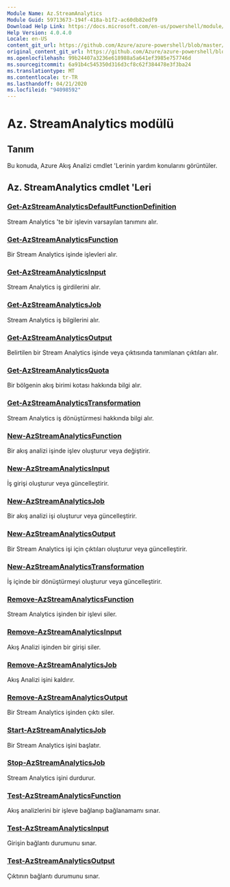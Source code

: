 ```yaml
---
Module Name: Az.StreamAnalytics
Module Guid: 59713673-194f-418a-b1f2-ac60db82edf9
Download Help Link: https://docs.microsoft.com/en-us/powershell/module/az.streamanalytics
Help Version: 4.0.4.0
Locale: en-US
content_git_url: https://github.com/Azure/azure-powershell/blob/master/src/StreamAnalytics/StreamAnalytics/help/Az.StreamAnalytics.md
original_content_git_url: https://github.com/Azure/azure-powershell/blob/master/src/StreamAnalytics/StreamAnalytics/help/Az.StreamAnalytics.md
ms.openlocfilehash: 99b24407a3236e618988a5a641ef3985e757746d
ms.sourcegitcommit: 6a91b4c545350d316d3cf8c62f384478e3f3ba24
ms.translationtype: MT
ms.contentlocale: tr-TR
ms.lasthandoff: 04/21/2020
ms.locfileid: "94098592"
---
```

# Az. StreamAnalytics modülü
## Tanım
Bu konuda, Azure Akış Analizi cmdlet 'Lerinin yardım konularını görüntüler.

## Az. StreamAnalytics cmdlet 'Leri
### [Get-AzStreamAnalyticsDefaultFunctionDefinition](Get-AzStreamAnalyticsDefaultFunctionDefinition.md)
Stream Analytics 'te bir işlevin varsayılan tanımını alır.

### [Get-AzStreamAnalyticsFunction](Get-AzStreamAnalyticsFunction.md)
Bir Stream Analytics işinde işlevleri alır.

### [Get-AzStreamAnalyticsInput](Get-AzStreamAnalyticsInput.md)
Stream Analytics iş girdilerini alır.

### [Get-AzStreamAnalyticsJob](Get-AzStreamAnalyticsJob.md)
Stream Analytics iş bilgilerini alır.

### [Get-AzStreamAnalyticsOutput](Get-AzStreamAnalyticsOutput.md)
Belirtilen bir Stream Analytics işinde veya çıktısında tanımlanan çıktıları alır.

### [Get-AzStreamAnalyticsQuota](Get-AzStreamAnalyticsQuota.md)
Bir bölgenin akış birimi kotası hakkında bilgi alır.

### [Get-AzStreamAnalyticsTransformation](Get-AzStreamAnalyticsTransformation.md)
Stream Analytics iş dönüştürmesi hakkında bilgi alır.

### [New-AzStreamAnalyticsFunction](New-AzStreamAnalyticsFunction.md)
Bir akış analizi işinde işlev oluşturur veya değiştirir.

### [New-AzStreamAnalyticsInput](New-AzStreamAnalyticsInput.md)
İş girişi oluşturur veya güncelleştirir.

### [New-AzStreamAnalyticsJob](New-AzStreamAnalyticsJob.md)
Bir akış analizi işi oluşturur veya güncelleştirir.

### [New-AzStreamAnalyticsOutput](New-AzStreamAnalyticsOutput.md)
Bir Stream Analytics işi için çıktıları oluşturur veya güncelleştirir.

### [New-AzStreamAnalyticsTransformation](New-AzStreamAnalyticsTransformation.md)
İş içinde bir dönüştürmeyi oluşturur veya güncelleştirir.

### [Remove-AzStreamAnalyticsFunction](Remove-AzStreamAnalyticsFunction.md)
Stream Analytics işinden bir işlevi siler.

### [Remove-AzStreamAnalyticsInput](Remove-AzStreamAnalyticsInput.md)
Akış Analizi işinden bir girişi siler.

### [Remove-AzStreamAnalyticsJob](Remove-AzStreamAnalyticsJob.md)
Akış Analizi işini kaldırır.

### [Remove-AzStreamAnalyticsOutput](Remove-AzStreamAnalyticsOutput.md)
Bir Stream Analytics işinden çıktı siler.

### [Start-AzStreamAnalyticsJob](Start-AzStreamAnalyticsJob.md)
Bir Stream Analytics işini başlatır.

### [Stop-AzStreamAnalyticsJob](Stop-AzStreamAnalyticsJob.md)
Stream Analytics işini durdurur.

### [Test-AzStreamAnalyticsFunction](Test-AzStreamAnalyticsFunction.md)
Akış analizlerini bir işleve bağlanıp bağlanamamı sınar.

### [Test-AzStreamAnalyticsInput](Test-AzStreamAnalyticsInput.md)
Girişin bağlantı durumunu sınar.

### [Test-AzStreamAnalyticsOutput](Test-AzStreamAnalyticsOutput.md)
Çıktının bağlantı durumunu sınar.

